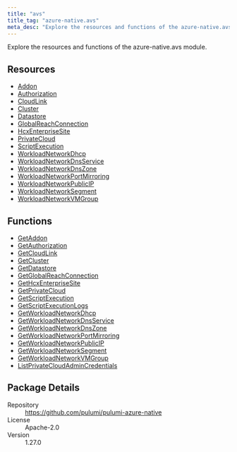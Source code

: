 ```yaml
---
title: "avs"
title_tag: "azure-native.avs"
meta_desc: "Explore the resources and functions of the azure-native.avs module."
---
```


<!-- WARNING: this file was generated by Pulumi Docs Generator. -->
<!-- Do not edit by hand unless you're certain you know what you are doing! -->

Explore the resources and functions of the azure-native.avs module.

<h2 id="resources">Resources</h2>
<ul class="api">
    <li><a href="addon" title="Addon"><span class="symbol resource"></span>Addon</a></li>
    <li><a href="authorization" title="Authorization"><span class="symbol resource"></span>Authorization</a></li>
    <li><a href="cloudlink" title="CloudLink"><span class="symbol resource"></span>CloudLink</a></li>
    <li><a href="cluster" title="Cluster"><span class="symbol resource"></span>Cluster</a></li>
    <li><a href="datastore" title="Datastore"><span class="symbol resource"></span>Datastore</a></li>
    <li><a href="globalreachconnection" title="GlobalReachConnection"><span class="symbol resource"></span>GlobalReachConnection</a></li>
    <li><a href="hcxenterprisesite" title="HcxEnterpriseSite"><span class="symbol resource"></span>HcxEnterpriseSite</a></li>
    <li><a href="privatecloud" title="PrivateCloud"><span class="symbol resource"></span>PrivateCloud</a></li>
    <li><a href="scriptexecution" title="ScriptExecution"><span class="symbol resource"></span>ScriptExecution</a></li>
    <li><a href="workloadnetworkdhcp" title="WorkloadNetworkDhcp"><span class="symbol resource"></span>WorkloadNetworkDhcp</a></li>
    <li><a href="workloadnetworkdnsservice" title="WorkloadNetworkDnsService"><span class="symbol resource"></span>WorkloadNetworkDnsService</a></li>
    <li><a href="workloadnetworkdnszone" title="WorkloadNetworkDnsZone"><span class="symbol resource"></span>WorkloadNetworkDnsZone</a></li>
    <li><a href="workloadnetworkportmirroring" title="WorkloadNetworkPortMirroring"><span class="symbol resource"></span>WorkloadNetworkPortMirroring</a></li>
    <li><a href="workloadnetworkpublicip" title="WorkloadNetworkPublicIP"><span class="symbol resource"></span>WorkloadNetworkPublicIP</a></li>
    <li><a href="workloadnetworksegment" title="WorkloadNetworkSegment"><span class="symbol resource"></span>WorkloadNetworkSegment</a></li>
    <li><a href="workloadnetworkvmgroup" title="WorkloadNetworkVMGroup"><span class="symbol resource"></span>WorkloadNetworkVMGroup</a></li>
</ul>

<h2 id="functions">Functions</h2>
<ul class="api">
    <li><a href="getaddon" title="GetAddon"><span class="symbol function"></span>GetAddon</a></li>
    <li><a href="getauthorization" title="GetAuthorization"><span class="symbol function"></span>GetAuthorization</a></li>
    <li><a href="getcloudlink" title="GetCloudLink"><span class="symbol function"></span>GetCloudLink</a></li>
    <li><a href="getcluster" title="GetCluster"><span class="symbol function"></span>GetCluster</a></li>
    <li><a href="getdatastore" title="GetDatastore"><span class="symbol function"></span>GetDatastore</a></li>
    <li><a href="getglobalreachconnection" title="GetGlobalReachConnection"><span class="symbol function"></span>GetGlobalReachConnection</a></li>
    <li><a href="gethcxenterprisesite" title="GetHcxEnterpriseSite"><span class="symbol function"></span>GetHcxEnterpriseSite</a></li>
    <li><a href="getprivatecloud" title="GetPrivateCloud"><span class="symbol function"></span>GetPrivateCloud</a></li>
    <li><a href="getscriptexecution" title="GetScriptExecution"><span class="symbol function"></span>GetScriptExecution</a></li>
    <li><a href="getscriptexecutionlogs" title="GetScriptExecutionLogs"><span class="symbol function"></span>GetScriptExecutionLogs</a></li>
    <li><a href="getworkloadnetworkdhcp" title="GetWorkloadNetworkDhcp"><span class="symbol function"></span>GetWorkloadNetworkDhcp</a></li>
    <li><a href="getworkloadnetworkdnsservice" title="GetWorkloadNetworkDnsService"><span class="symbol function"></span>GetWorkloadNetworkDnsService</a></li>
    <li><a href="getworkloadnetworkdnszone" title="GetWorkloadNetworkDnsZone"><span class="symbol function"></span>GetWorkloadNetworkDnsZone</a></li>
    <li><a href="getworkloadnetworkportmirroring" title="GetWorkloadNetworkPortMirroring"><span class="symbol function"></span>GetWorkloadNetworkPortMirroring</a></li>
    <li><a href="getworkloadnetworkpublicip" title="GetWorkloadNetworkPublicIP"><span class="symbol function"></span>GetWorkloadNetworkPublicIP</a></li>
    <li><a href="getworkloadnetworksegment" title="GetWorkloadNetworkSegment"><span class="symbol function"></span>GetWorkloadNetworkSegment</a></li>
    <li><a href="getworkloadnetworkvmgroup" title="GetWorkloadNetworkVMGroup"><span class="symbol function"></span>GetWorkloadNetworkVMGroup</a></li>
    <li><a href="listprivatecloudadmincredentials" title="ListPrivateCloudAdminCredentials"><span class="symbol function"></span>ListPrivateCloudAdminCredentials</a></li>
</ul>

<h2 id="package-details">Package Details</h2>
<dl class="package-details">
	<dt>Repository</dt>
	<dd><a href="https://github.com/pulumi/pulumi-azure-native">https://github.com/pulumi/pulumi-azure-native</a></dd>
	<dt>License</dt>
	<dd>Apache-2.0</dd>
	<dt>Version</dt>
	<dd>1.27.0</dd>
</dl>

